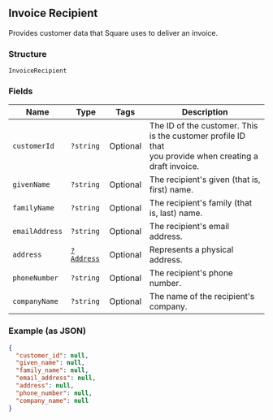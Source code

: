 ## Invoice Recipient

Provides customer data that Square uses to deliver an invoice.

### Structure

`InvoiceRecipient`

### Fields

| Name | Type | Tags | Description |
|  --- | --- | --- | --- |
| `customerId` | `?string` | Optional | The ID of the customer. This is the customer profile ID that<br>you provide when creating a draft invoice. |
| `givenName` | `?string` | Optional | The recipient's given (that is, first) name. |
| `familyName` | `?string` | Optional | The recipient's family (that is, last) name. |
| `emailAddress` | `?string` | Optional | The recipient's email address. |
| `address` | [`?Address`](/doc/models/address.md) | Optional | Represents a physical address. |
| `phoneNumber` | `?string` | Optional | The recipient's phone number. |
| `companyName` | `?string` | Optional | The name of the recipient's company. |

### Example (as JSON)

```json
{
  "customer_id": null,
  "given_name": null,
  "family_name": null,
  "email_address": null,
  "address": null,
  "phone_number": null,
  "company_name": null
}
```

